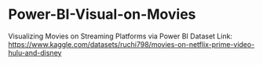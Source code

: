 # Power-BI-Visual-on-Movies
Visualizing Movies on Streaming Platforms via Power BI
Dataset Link: https://www.kaggle.com/datasets/ruchi798/movies-on-netflix-prime-video-hulu-and-disney
